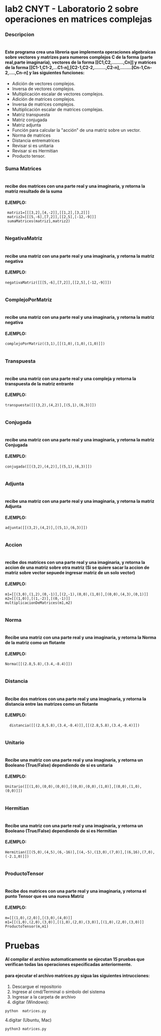 # lab2 CNYT - Laboratorio 2 sobre operaciones en matrices complejas
### Descripcion
#
#### Este programa crea una libreria que implementa operaciones algebraicas sobre vectores y matrizes para numeros complejos C de la forma (parte real,parte imaginaria), vectores de la forma [[C1,C2,........,Cn]] y matrices de la forma [[C1-1,C1-2,...C1-n],[C2-1,C2-2,........,C2-n],........[Cn-1,Cn-2,....,Cn-n] y las siguientes funciones:

- Adición de vectores complejos.
- Inversa de vectores complejos.
- Multiplicación escalar de vectores complejos.
- Adición de matrices complejos.
- Inversa de matrices complejos.
- Multiplicación escalar de matrices complejas.
- Matriz transpuesta
- Matriz conjugada
- Matriz adjunta
- Función para calcular la "acción" de una matriz sobre un vector.
- Norma de matrices
- Distancia entrematrices
- Revisar si es unitaria
- Revisar si es Hermitian
- Producto tensor.

### Suma Matrices
#
#### recibe dos matrices con una parte real y una imaginaria, y retorna la matriz resultado de la suma
#### EJEMPLO:
~~~~
 matriz1=[[[3,2],[4,-2]],[[1,2],[3,2]]]
 matriz2=[[[5,-6],[7,2]],[[2,5],[-12,-9]]]
 sumaMatrices(matriz1,matriz2)
 ~~~~
#
### NegativaMatriz
#
#### recibe una matriz con una parte real y una imaginaria, y retorna la matriz negativa
#### EJEMPLO:
~~~~
negativaMatriz([[[5,-6],[7,2]],[[2,5],[-12,-9]]])
~~~~
#
### ComplejoPorMatriz
#
#### recibe una matriz con una parte real y una imaginaria, y retorna la matriz negativa
#### EJEMPLO:
~~~~
complejoPorMatriz((3,1),[[(1,0),(1,0),(1,0)]])
~~~~
#
### Transpuesta
#
#### recibe una matriz con una parte real y una compleja y retorna la transpuesta de la matriz entrante
#### EJEMPLO:
~~~~
transpuesta([[(3,2),(4,2)],[(5,1),(6,3)]])
~~~~
#
### Conjugada
#
#### recibe una matriz con una parte real y una imaginaria, y retorna la matriz Conjugada
#### EJEMPLO:
~~~~
conjugada([[(3,2),(4,2)],[(5,1),(6,3)]])
~~~~
#
### Adjunta
#
#### recibe una matriz con una parte real y una imaginaria, y retorna la matriz Adjunta
#### EJEMPLO:
~~~~
adjunta([[(3,2),(4,2)],[(5,1),(6,3)]])
~~~~
#
### Accion
#
#### recibe dos matrices con una parte real y una imaginaria, y retorna la  accion de una matriz sobre otra matriz (Si se quiere sacar la accion de matriz sobre vector sepuede ingresar matriz de un solo vector)
#### EJEMPLO:
~~~~
m1=[[(3,0),(1,2),(0,-1)],[(2,-1),(0,0),(1,0)],[(0,0),(4,3),(0,1)]]
m2=[[(1,0)],[(1,-2)],[(0,-1)]]
multiplicacionDeMatrices(m1,m2)
~~~~
#
### Norma
#
#### Recibe una matriz con una parte real y una imaginaria, y retorna la Norma de la matriz como un flotante
#### EJEMPLO:
~~~~
Norma([[(2.8,5.8),(3.4,-8.4)]])
~~~~
#
### Distancia
#
#### Recibe dos matrices con una parte real y una imaginaria, y retorna la distancia entre las matrizes como un flotante
#### EJEMPLO:
~~~~
  distancia([[(2.8,5.8),(3.4,-8.4)]],[[(2.8,5.8),(3.4,-8.4)]])
~~~~
#
### Unitario
#
#### Recibe una matriz con una parte real y una imaginaria, y retorna un Booleano (True/False) dependiendo de si es unitaria
#### EJEMPLO:
~~~~
Unitario([[(1,0),(0,0),(0,0)],[(0,0),(0,0),(1,0)],[(0,0),(1,0),(0,0)]])
~~~~
#
### Hermitian
#
#### Recibe una matriz con una parte real y una imaginaria, y retorna un Booleano (True/False) dependiendo de si es Hermitian
#### EJEMPLO:
~~~~
Hermitian([[(5,0),(4,5),(6,-16)],[(4,-5),(13,0),(7,0)],[(6,16),(7,0),(-2.1,0)]])
~~~~
#
### ProductoTensor
#
#### Recibe dos matrices con una parte real y una imaginaria, y retorna el punto Tensor que es una nueva Matriz
#### EJEMPLO:
~~~~
m=[[(1,0),(2,0)],[(3,0),(4,0)]]
m1=[[(1,0),(2,0),(3,0)],[(1,0),(2,0),(3,0)],[(1,0),(2,0),(3,0)]]
ProductoTensor(m,m1)
~~~~
# Pruebas
#### Al compilar el archivo automaticamente se ejecutan 15 pruebas que verifican todas las operaciones especificadas anteriormente.
#### para ejecutar el archivo matrices.py sigua las siguientes intrucciones:

1. Descargue el repositorio
2. Ingrese al cmd/Terminal o simbolo del sistema
3. Ingresar a la carpeta de archivo 
4. digitar (Windows):
~~~~
python  matrices.py 
~~~~ 
4.digitar (Ubuntu, Mac)
~~~~
python3 matrices.py 
~~~~
